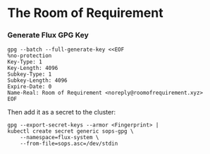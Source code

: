 # The Room of Requirement


### Generate Flux GPG Key

```
gpg --batch --full-generate-key <<EOF
%no-protection
Key-Type: 1
Key-Length: 4096
Subkey-Type: 1
Subkey-Length: 4096
Expire-Date: 0
Name-Real: Room of Requirement <noreply@roomofrequirement.xyz>
EOF
```

Then add it as a secret to the cluster:

```
gpg --export-secret-keys --armor <Fingerprint> |
kubectl create secret generic sops-gpg \
    --namespace=flux-system \
    --from-file=sops.asc=/dev/stdin
```
